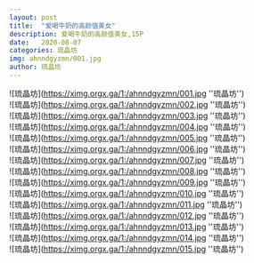 ```yaml
---
layout: post
title:  "爱喝牛奶的高颜值美女"
description: 爱喝牛奶的高颜值美女,15P
date:   2020-08-07
categories: 琉晶坊
img: ahnndgyzmn/001.jpg
author: 琉晶坊
---
```


![琉晶坊](https://ximg.orgx.ga/1:/ahnndgyzmn/001.jpg ''琉晶坊'') <br>
![琉晶坊](https://ximg.orgx.ga/1:/ahnndgyzmn/002.jpg ''琉晶坊'') <br>
![琉晶坊](https://ximg.orgx.ga/1:/ahnndgyzmn/003.jpg ''琉晶坊'') <br>
![琉晶坊](https://ximg.orgx.ga/1:/ahnndgyzmn/004.jpg ''琉晶坊'') <br>
![琉晶坊](https://ximg.orgx.ga/1:/ahnndgyzmn/005.jpg ''琉晶坊'') <br>
![琉晶坊](https://ximg.orgx.ga/1:/ahnndgyzmn/006.jpg ''琉晶坊'') <br>
![琉晶坊](https://ximg.orgx.ga/1:/ahnndgyzmn/007.jpg ''琉晶坊'') <br>
![琉晶坊](https://ximg.orgx.ga/1:/ahnndgyzmn/008.jpg ''琉晶坊'') <br>
![琉晶坊](https://ximg.orgx.ga/1:/ahnndgyzmn/009.jpg ''琉晶坊'') <br>
![琉晶坊](https://ximg.orgx.ga/1:/ahnndgyzmn/010.jpg ''琉晶坊'') <br>
![琉晶坊](https://ximg.orgx.ga/1:/ahnndgyzmn/011.jpg ''琉晶坊'') <br>
![琉晶坊](https://ximg.orgx.ga/1:/ahnndgyzmn/012.jpg ''琉晶坊'') <br>
![琉晶坊](https://ximg.orgx.ga/1:/ahnndgyzmn/013.jpg ''琉晶坊'') <br>
![琉晶坊](https://ximg.orgx.ga/1:/ahnndgyzmn/014.jpg ''琉晶坊'') <br>
![琉晶坊](https://ximg.orgx.ga/1:/ahnndgyzmn/015.jpg ''琉晶坊'') <br>
